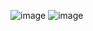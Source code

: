 ![image](https://github.com/pavanprak/Startup-Financial-Model/assets/78646599/f46b8390-e7a7-402b-b012-5cf0c30007d7)
![image](https://github.com/pavanprak/Startup-Financial-Model/assets/78646599/ddac8dde-d6fa-4360-9eb4-d08bef2402a1)
